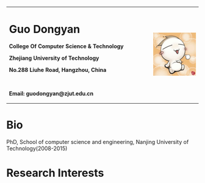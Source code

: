 
<table border="0">
  <tr>
    <td width="75%">
      <h1>Guo Dongyan</h1>
      <p><b>College Of Computer Science & Technology</b></p>
      <p><b>Zhejiang University of Technology</b></p>
      <p><b>No.288 Liuhe Road, Hangzhou, China</b></p>
      <br>
      <p><b>Email: guodongyan@zjut.edu.cn</b></p>
    </td>
    <td width="25%">
      <img src="src/img.jpg" width="100%">
    </td>
  </tr>
</table>

# Bio
PhD, School of computer science and engineering, Nanjing University of Technology(2008-2015)
# Research Interests